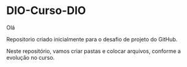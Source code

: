 # DIO-Curso-DIO

Olá

Repositorio criado inicialmente para o desafio de projeto do GitHub.

Neste repositório, vamos criar pastas e colocar arquivos, conforme a evolução no curso.
